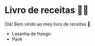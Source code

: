 # Livro de receitas :man_cook:

Olá! Bem vindo ao meu livro de receitas :wave:

- Lasanha de frango
- Pavê
